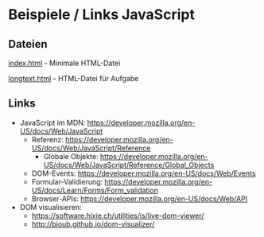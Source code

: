 # Beispiele / Links JavaScript

## Dateien

[index.html](index.html) - Minimale HTML-Datei

[longtext.html](longtext.html) - HTML-Datei für Aufgabe

## Links

* JavaScript im MDN: https://developer.mozilla.org/en-US/docs/Web/JavaScript
  * Referenz: https://developer.mozilla.org/en-US/docs/Web/JavaScript/Reference
    * Globale Objekte: https://developer.mozilla.org/en-US/docs/Web/JavaScript/Reference/Global_Objects
  * DOM-Events: https://developer.mozilla.org/en-US/docs/Web/Events
  * Formular-Validierung: https://developer.mozilla.org/en-US/docs/Learn/Forms/Form_validation
  * Browser-APIs: https://developer.mozilla.org/en-US/docs/Web/API
* DOM visualisieren:
  * https://software.hixie.ch/utilities/js/live-dom-viewer/
  * http://bioub.github.io/dom-visualizer/



